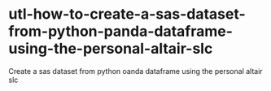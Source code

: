 # utl-how-to-create-a-sas-dataset-from-python-panda-dataframe-using-the-personal-altair-slc
Create a sas dataset from python oanda dataframe using the personal altair slc
